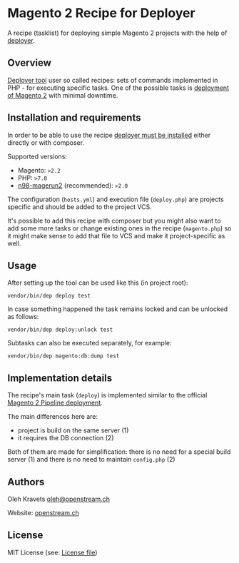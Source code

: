 # Magento 2 Recipe for Deployer

A recipe (tasklist) for deploying simple Magento 2 projects with the help of [deployer](deployer.org).

## Overview

[Deployer tool](deployer.org) user so called recipes: sets of commands implemented in PHP - for executing specific tasks. One of the possible tasks is [deployment of Magento 2](https://devdocs.magento.com/guides/v2.4/config-guide/deployment/) with minimal downtime.       

## Installation and requirements

In order to be able to use the recipe [deployer must be installed](https://deployer.org/docs/installation.html) either directly or with composer.

Supported versions:
 - Magento: `>2.2`
 - PHP: `>7.0`
 - [n98-magerun2](https://github.com/netz98/n98-magerun2) (recommended): `>2.0`

The configuration (`hosts.yml`) and execution file (`deploy.php`) are projects specific and should be added to the project VCS.

It's possible to add this recipe with composer but you might also want to add some more tasks or change existing ones 
in the recipe (`magento.php`) so it might make sense to add that file to VCS and make it project-specific as well. 

## Usage

After setting up the tool can be used like this (in project root):

`vendor/bin/dep deploy test`

In case something happened the task remains locked and can be unlocked as follows:

`vendor/bin/dep deploy:unlock test`

Subtasks can also be executed separately, for example:

`vendor/bin/dep magento:db:dump test`

## Implementation details

The recipe's main task (`deploy`) is implemented similar to the official [Magento 2 Pipeline deployment](https://devdocs.magento.com/guides/v2.4/config-guide/deployment/pipeline/technical-details.html).

The main differences here are:
 - project is build on the same server (1)
 - it requires the DB connection (2)
 
Both of them are made for simplification: there is no need for a special build server (1) and there is no need to maintain `config.php` (2)  

## Authors

Oleh Kravets [oleh@openstream.ch](oleh@openstream.ch)

Website: [openstream.ch](openstream.ch)

## License

MIT License (see: [License file](LICENSE))